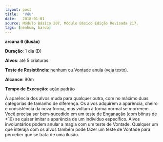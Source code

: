 ```yaml
---
layout: post
title:  "Véu"
date:   2018-01-01
source: Módulo Básico 207, Módulo Básico Edição Revisada 217.
tags: [nenhum, bardo]
---
```


**arcana 6 (ilusão)**

**Duração**: 1 dia (D)

**Alvos**: até 5 criaturas

**Teste de Resistência**: nenhum ou Vontade anula (veja texto).

**Alcance**: 90m

**Tempo de Execução**: ação padrão

A aparência dos alvos muda para qualquer outra, com no máximo duas categorias de tamanho de diferença. Os alvos adquirem a aparência, cheiro e consistência da nova forma, mas voltam à forma normal se morrerem. Você precisa ser bem-sucedido em um teste de Enganação (com bônus de +10) se quiser imitar a aparência de um indivíduo específico.
Alvos involuntários podem anular a magia com um teste de Vontade. Qualquer um que interaja com os alvos também pode fazer um teste de Vontade para perceber que se trata de uma ilusão.
